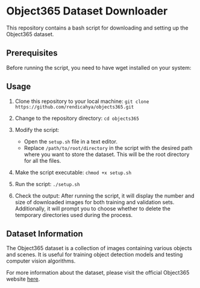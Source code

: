 # Object365 Dataset Downloader

This repository contains a bash script for downloading and setting up the Object365 dataset.

## Prerequisites

Before running the script, you need to have wget installed on your system:

## Usage

1. Clone this repository to your local machine:
`git clone https://github.com/rendicahya/objects365.git`


2. Change to the repository directory:
`cd objects365`

3. Modify the script:
   - Open the `setup.sh` file in a text editor.
   - Replace `/path/to/root/directory` in the script with the desired path where you want to store the dataset. This will be the root directory for all the files.

4. Make the script executable:
`chmod +x setup.sh`

5. Run the script:
`./setup.sh`

6. Check the output:
After running the script, it will display the number and size of downloaded images for both training and validation sets. Additionally, it will prompt you to choose whether to delete the temporary directories used during the process.

## Dataset Information

The Object365 dataset is a collection of images containing various objects and scenes. It is useful for training object detection models and testing computer vision algorithms.

For more information about the dataset, please visit the official Object365 website [here](https://www.objects365.org/).
